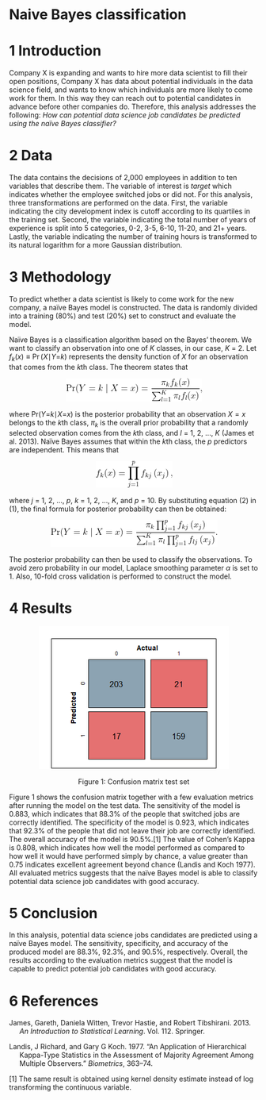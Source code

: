 # Naive Bayes classification

# 1 Introduction

Company X is expanding and wants to hire more data scientist to fill
their open positions, Company X has data about potential individuals in
the data science field, and wants to know which individuals are more
likely to come work for them. In this way they can reach out to
potential candidates in advance before other companies do. Therefore,
this analysis addresses the following: *How can potential data science
job candidates be predicted using the naïve Bayes classifier?*

# 2 Data

The data contains the decisions of 2,000 employees in addition to ten
variables that describe them. The variable of interest is *target* which
indicates whether the employee switched jobs or did not. For this
analysis, three transformations are performed on the data. First, the
variable indicating the city development index is cutoff according to
its quartiles in the training set. Second, the variable indicating the
total number of years of experience is split into 5 categories, 0-2,
3-5, 6-10, 11-20, and 21+ years. Lastly, the variable indicating the
number of training hours is transformed to its natural logarithm for a
more Gaussian distribution.

# 3 Methodology

To predict whether a data scientist is likely to come work for the new
company, a naïve Bayes model is constructed. The data is randomly
divided into a training (80%) and test (20%) set to construct and
evaluate the model.

Naïve Bayes is a classification algorithm based on the Bayes’ theorem.
We want to classify an observation into one of *K* classes, in our case,
*K* = 2. Let *f*<sub>*k*</sub>(*x*) ≡ Pr (*X*∣*Y*=*k*) represents the
density function of *X* for an observation that comes from the *k*th
class. The theorem states that

<div class="figure" style="text-align: center">

<img src="naivebayesrmd---kopie_files/figure-markdown_github/nb1.gif" alt="eq1"  />

</div>

where Pr(*Y*=*k*∣*X*=*x*) is the posterior probability that an
observation *X* = *x* belongs to the *k*th class, *π*<sub>*k*</sub> is
the overall prior probability that a randomly selected observation comes
from the *k*th class, and *l* = 1, 2, …, *K* (James et al. 2013). Naïve
Bayes assumes that within the *k*th class, the *p* predictors are
independent. This means that

<div class="figure" style="text-align: center">

<img src="naivebayesrmd---kopie_files/figure-markdown_github/nb2.gif" alt="eq2"  />

</div>

where *j* = 1, 2, …, *p*, *k* = 1, 2, …, *K*, and *p* = 10. By
substituting equation (2) in (1), the final formula for posterior
probability can then be obtained:

<div class="figure" style="text-align: center">

<img src="naivebayesrmd---kopie_files/figure-markdown_github/nb3.gif" alt="eq3"  />

</div>

The posterior probability can then be used to classify the observations.
To avoid zero probability in our model, Laplace smoothing parameter *α*
is set to 1. Also, 10-fold cross validation is performed to construct
the model.

# 4 Results

<div class="figure" style="text-align: center">

<img src="naivebayesrmd---kopie_files/figure-markdown_github/cm-1.png" alt="Confusion matrix test set"  />
<p class="caption">
Figure 1: Confusion matrix test set
</p>

</div>

Figure 1 shows the confusion matrix together with a few
evaluation metrics after running the model on the test data. The
sensitivity of the model is 0.883, which indicates that 88.3% of the
people that switched jobs are correctly identified. The specificity of
the model is 0.923, which indicates that 92.3% of the people that did
not leave their job are correctly identified. The overall accuracy of
the model is 90.5%.[1] The value of Cohen’s Kappa is 0.808, which
indicates how well the model performed as compared to how well it would
have performed simply by chance, a value greater than 0.75 indicates
excellent agreement beyond chance (Landis and Koch 1977). All evaluated
metrics suggests that the naïve Bayes model is able to classify
potential data science job candidates with good accuracy.

# 5 Conclusion

In this analysis, potential data science jobs candidates are predicted
using a naïve Bayes model. The sensitivity, specificity, and accuracy of
the produced model are 88.3%, 92.3%, and 90.5%, respectively. Overall,
the results according to the evaluation metrics suggest that the model
is capable to predict potential job candidates with good accuracy.

# 6 References

<div id="refs" class="references csl-bib-body hanging-indent">

<div id="ref-james2013introduction" class="csl-entry">

James, Gareth, Daniela Witten, Trevor Hastie, and Robert Tibshirani.
2013. *An Introduction to Statistical Learning*. Vol. 112. Springer.

</div>

<div id="ref-landis1977application" class="csl-entry">

Landis, J Richard, and Gary G Koch. 1977. “An Application of
Hierarchical Kappa-Type Statistics in the Assessment of Majority
Agreement Among Multiple Observers.” *Biometrics*, 363–74.

</div>

</div>

[1] The same result is obtained using kernel density estimate instead of
log transforming the continuous variable.
